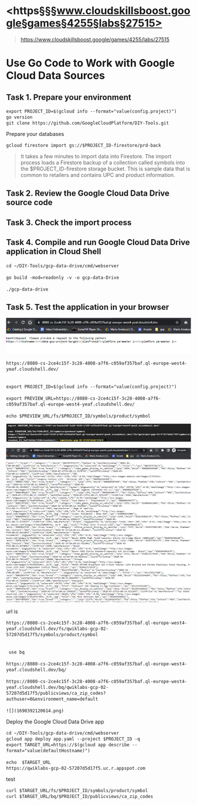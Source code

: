 
# <https§§§www.cloudskillsboost.google§games§4255§labs§27515>
> <https://www.cloudskillsboost.google/games/4255/labs/27515>


# Use Go Code to Work with Google Cloud Data Sources

## Task 1. Prepare your environment

```
export PROJECT_ID=$(gcloud info --format="value(config.project)")
go version
git clone https://github.com/GoogleCloudPlatform/DIY-Tools.git

```

Prepare your databases

```
gcloud firestore import gs://$PROJECT_ID-firestore/prd-back
```

> It takes a few minutes to import data into Firestore. The import process loads a Firestore backup of a collection called symbols into the $PROJECT_ID-firestore storage bucket. This is sample data that is common to retailers and contains UPC and product information.


## Task 2. Review the Google Cloud Data Drive source code

## Task 3. Check the import process

## Task 4. Compile and run Google Cloud Data Drive application in Cloud Shell

```
cd ~/DIY-Tools/gcp-data-drive/cmd/webserver

go build -mod=readonly -v -o gcp-data-Drive

./gcp-data-drive
```

## Task 5. Test the application in your browser

![](1690391841865.png)
```
https://8080-cs-2ce4c15f-3c28-4008-a7f6-c059af357baf.ql-europe-west4-yeaf.cloudshell.dev/


export PROJECT_ID=$(gcloud info --format="value(config.project)")

export PREVIEW_URL=https://8080-cs-2ce4c15f-3c28-4008-a7f6-c059af357baf.ql-europe-west4-yeaf.cloudshell.dev/

echo $PREVIEW_URL/fs/$PROJECT_ID/symbols/product/symbol
```

![](1690391883958.png)

![](1690391896062.png)

url is 
```
https://8080-cs-2ce4c15f-3c28-4008-a7f6-c059af357baf.ql-europe-west4-yeaf.cloudshell.dev/fs/qwiklabs-gcp-02-57207d5d17f5/symbols/product/symbol


 use bq

https://8080-cs-2ce4c15f-3c28-4008-a7f6-c059af357baf.ql-europe-west4-yeaf.cloudshell.dev/bq/

https://8080-cs-2ce4c15f-3c28-4008-a7f6-c059af357baf.ql-europe-west4-yeaf.cloudshell.dev/bq/qwiklabs-gcp-02-57207d5d17f5/publicviews/ca_zip_codes?authuser=0&environment_name=default

![](1690392120614.png)

```

Deploy the Google Cloud Data Drive app

```
cd ~/DIY-Tools/gcp-data-drive/cmd/webserver
gcloud app deploy app.yaml --project $PROJECT_ID -q
export TARGET_URL=https://$(gcloud app describe --format="value(defaultHostname)")

echo  $TARGET_URL
https://qwiklabs-gcp-02-57207d5d17f5.uc.r.appspot.com

```
test

```
curl $TARGET_URL/fs/$PROJECT_ID/symbols/product/symbol
curl $TARGET_URL/bq/$PROJECT_ID/publicviews/ca_zip_codes
```